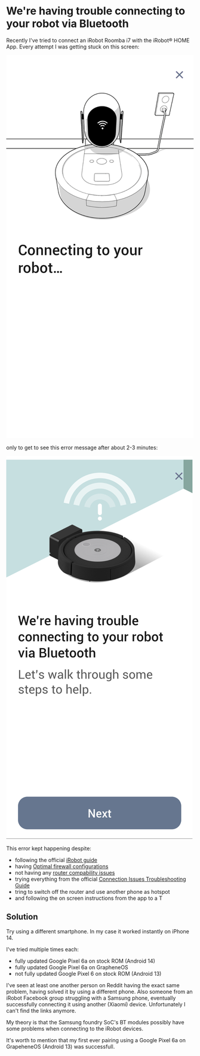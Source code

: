 # We're having trouble connecting to your robot via Bluetooth

Recently I've tried to connect an iRobot Roomba i7 with the iRobot® HOME App. Every attempt I was getting stuck on this screen:

![error message](./img/connecting.png)

only to get to see this error message after about 2-3 minutes:

![error message](./img/error.png)

This error kept happening despite:

- following the official [iRobot guide]
- having [Optimal firewall configurations]
- not having any [router compability issues]
- trying everything from the official [Connection Issues Troubleshooting Guide]
- tring to switch off the router and use another phone as hotspot
- and following the on screen instructions from the app to a T

## Solution
Try using a different smartphone. In my case it worked instantly on iPhone 14.

I've tried multiple times each:
- fully updated Google Pixel 6a on stock ROM (Android 14)
- fully updated Google Pixel 6a on GrapheneOS
- not fully updated Google Pixel 6 on stock ROM (Android 13)

I've seen at least one another person on Reddit having the exact same problem, having solved it by using a different phone. Also someone from an iRobot Facebook group struggling with a Samsung phone, eventually successfully connecting it using another (Xiaomi) device. Unfortunately I can't find the links anymore.

My theory is that the Samsung foundry SoC's BT modules possibly have some problems when connecting to the iRobot devices.

It's worth to mention that my first ever pairing using a Google Pixel 6a on GrapeheneOS (Android 13) was successfull.

[iRobot guide]: <https://homesupport.irobot.com/s/article/17734>
[Optimal firewall configurations]: <https://homesupport.irobot.com/s/article/9025>
[router compability issues]: <https://homesupport.irobot.com/s/article/10657>
[Connection Issues Troubleshooting Guide]: <https://homesupport.irobot.com/s/article/17735>

